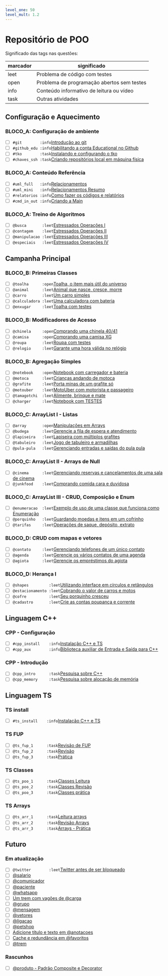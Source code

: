 ```yaml
---
level_one: 50
level_mult: 1.2
---
```


# Repositório de POO

Significado das tags nas questões:

| marcador  | significado
| --------- | -----------
| leet      | Problema de código com testes
| open      | Problema de programação abertos sem testes
| info      | Conteúdo informativo de leitura ou vídeo
| task      | Outras atividades

## Configuração e Aquecimento

### BLOCO_A: Configuração de ambiente

- [ ] `#git        :info`[Introdução ao git](wiki/git/README.md)
- [ ] `#github_edu :info`[Habilitando a conta Educational no Github](wiki/git/github.md)
- [ ] `#tko        :task`[Instalando e configurando o tko](https://github.com/senapk/tko?tab=readme-ov-file#instala%C3%A7%C3%A3o)
- [ ] `#chaves_ssh :task`[Criando repositórios local em máquina física](wiki/git/chaves.md)

### BLOCO_A: Conteúdo Referência

- [ ] `#uml_full   :info`[Relacionamentos](wiki/relacionamento/README.md)
- [ ] `#uml_mini   :info`[Relacionamentos Resumo](wiki/uml/README.md)
- [ ] `#relatorios :info`[Como fazer os códigos e relatórios](wiki/relatorio/README.md)
- [ ] `#cmd_in_out :info`[Criando a Main](wiki/main/README.md)

### BLOCO_A: Treino de Algoritmos

- [ ] `@busca       :leet`[Estressados Operações I](base/busca/Readme.md)
- [ ] `@contagem    :leet`[Estressados Operações II](base/contagem/Readme.md)
- [ ] `@manipulacao :leet`[Estressados Operações III](base/manipulacao/Readme.md)
- [ ] `@especiais   :leet`[Estressados Operações IV](base/especiais/Readme.md)

## Campanha Principal

### BLOCO_B: Primeiras Classes

- [ ] `@toalha      :open`[Toalha, o item mais útil do universo](base/toalha/Readme.md)
- [ ] `@animal      :leet`[Animal que nasce, cresce, morre](base/animal/Readme.md)
- [ ] `@carro       :leet`[Um carro simples](base/carro/Readme.md)
- [ ] `@calculadora :leet`[Uma calculadora com bateria](base/calculadora/Readme.md)
- [ ] `@enxugar     :leet`[Toalha com testes](base/enxugar/Readme.md)

### BLOCO_B: Modificadores de Acesso

- [ ] `@chinela     :open`[Comprando uma chinela 40/41](base/chinela/Readme.md)
- [ ] `@camisa      :open`[Comprando uma camisa XG](base/camisa/Readme.md)
- [ ] `@roupa       :leet`[Roupa com testes](base/roupa/Readme.md)
- [ ] `@relogio     :leet`[Garante uma hora válida no relógio](base/relogio/Readme.md)

### BLOCO_B: Agregação Simples

- [ ] `@notebook    :open`[Notebook com carregador e bateria](base/notebook/Readme.md)
- [ ] `@motoca      :leet`[Crianças andando de motoca](base/motoca/Readme.md)
- [ ] `@grafite     :leet`[Porta minas de um grafite só](base/grafite/Readme.md)
- [ ] `@motouber    :leet`[MotoUber com motorista e passageiro](base/motouber/Readme.md)
- [ ] `@tamagotchi  :leet`[Alimente, brinque e mate](base/tamagotchi/Readme.md)
- [ ] `@charger     :leet`[Notebook com TESTES](base/charger/Readme.md)

### BLOCO_C: ArrayList I - Listas

- [ ] `@array       :open`[Manipulações em Arrays](base/array/Readme.md)
- [ ] `@budega      :leet`[Gerencie a fila de espera e atendimento](base/budega/Readme.md)
- [ ] `@lapiseira   :leet`[Lapiseira com múltiplos grafites](base/lapiseira/Readme.md)
- [ ] `@tabuleiro   :leet`[Jogo de tabuleiro e armadilhas](base/tabuleiro/Readme.md)
- [ ] `@pula-pula   :leet`[Gerenciando entradas e saídas do pula pula](base/pula-pula/Readme.md)

### BLOCO_C: ArrayList II - Arrays de Null

- [ ] `@cinema      :leet`[Gerenciando reservas e cancelamentos de uma sala de cinema](base/cinema/Readme.md)
- [ ] `@junkfood    :leet`[Comprando comida cara e duvidosa](base/junkfood/Readme.md)

### BLOCO_C: ArrayList III - CRUD, Composição e Enum

- [ ] `@enumeracao  :leet`[Exemplo de uso de uma classe que funciona como Enumeração](base/enumeracao/Readme.md)
- [ ] `@porquinho   :leet`[Guardando moedas e itens em um cofrinho](base/porquinho/Readme.md)
- [ ] `@tarifas     :leet`[Operações de saque, depósito, extrato](base/tarifas/Readme.md)

### BLOCO_D: CRUD com mapas e vetores

- [ ] `@contato     :leet`[Gerenciando telefones de um único contato](base/contato/Readme.md)
- [ ] `@agenda      :leet`[Gerencie os vários contatos de uma agenda](base/agenda/Readme.md)
- [ ] `@agiota      :leet`[Gerencie os empréstimos do agiota](base/agiota/Readme.md)

### BLOCO_D: Herança I

- [ ] `@shapes         :leet`[Utilizando interface em círculos e retângulos](base/shapes/Readme.md)
- [ ] `@estacionamento :leet`[Cobrando o valor de carros e motos](base/estacionamento/Readme.md)
- [ ] `@cofre          :leet`[Seu porquinho cresceu](base/cofre/Readme.md)
- [ ] `@cadastro       :leet`[Crie as contas poupança e corrente](base/cadastro/Readme.md)

## Linguagem C++

### CPP - Configuração<!-- l:c l:cpp -->

- [ ] `#cpp_install    :info`[Instalação C++ e TS](wiki/instalacao/cpp.md)
- [ ] `#cpp_aux        :info`[Biblioteca auxiliar de Entrada e Saída para C++](https://github.com/senapk/cppaux#requisitos)

### CPP - Introdução<!-- l:c l:cpp -->

- [ ] `@cpp_intro      :task`[Pesquisa sobre C++](wiki/cpp/intro_cpp.md)
- [ ] `@cpp_memory     :task`[Pesquisa sobre alocação de memória](wiki/memoria/README.md)

## Linguagem TS

### TS install<!-- l:ts -->

- [ ] `#ts_install    :info`[Instalação C++ e TS](wiki/instalacao/ts.md)

### TS FUP<!-- l:ts -->

- [ ] `@ts_fup_1      :task`[Revisão de FUP](wiki/typescript/fup_leitura.md)
- [ ] `@ts_fup_2      :task`[Revisão](wiki/typescript/fup_revisao.md)
- [ ] `@ts_fup_3      :task`[Prática](wiki/typescript/fup_pratica.md)

### TS Classes<!-- l:ts -->

- [ ] `@ts_poo_1      :task`[Classes Leitura](wiki/typescript/classes_leitura.md)
- [ ] `@ts_poo_2      :task`[Classes Revisão](wiki/typescript/classes_revisao.md)
- [ ] `@ts_poo_3      :task`[Classes prática](wiki/typescript/classes_pratica.md)

### TS Arrays<!-- l:ts -->

- [ ] `@ts_arr_1      :task`[Leitura arrays](wiki/typescript/arrays_leitura.md)
- [ ] `@ts_arr_2      :task`[Revisão Arrays](wiki/typescript/arrays_revisao.md)
- [ ] `@ts_arr_3      :task`[Arrays - Prática](wiki/typescript/arrays_pratica.md)

## Futuro

### Em atualização<!-- l:todo -->

- [ ] `@twitter        :leet`[Twitter antes de ser bloqueado](base/twitter/Readme.md)
- [ ] [@salario](base/salario/Readme.md)
- [ ] [@comunicador](base/comunicador/Readme.md)
- [ ] [@paciente](base/paciente/Readme.md)
- [ ] [@whatsapp](base/whatsapp/Readme.md)
- [ ] [Um trem com vagões de @carga](base/carga/Readme.md)
- [ ] [@grupo](base/grupo/Readme.md)
- [ ] [@mensagem](base/mensagem/Readme.md)
- [ ] [@vetores](base/vetores/Readme.md)
- [ ] [@ligacao](base/ligacao/Readme.md)
- [ ] [@petshop](base/petshop/Readme.md)
- [ ] [Adicione título e texto em @anotacoes](base/anotacoes/Readme.md)
- [ ] [Cache e redundância em @favoritos](base/favoritos/Readme.md)
- [ ] [@trem](base/trem/Readme.md)

### Rascunhos<!-- l:todo -->

- [ ] [@produto - Padrão Composite e Decorator](base/produto/Readme.md)